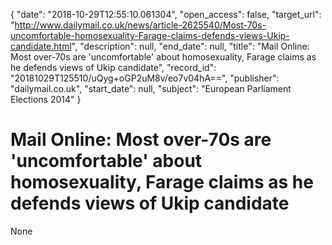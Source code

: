 {
  "date": "2018-10-29T12:55:10.061304", 
  "open_access": false, 
  "target_url": "http://www.dailymail.co.uk/news/article-2625540/Most-70s-uncomfortable-homosexuality-Farage-claims-defends-views-Ukip-candidate.html", 
  "description": null, 
  "end_date": null, 
  "title": "Mail Online: Most over-70s are 'uncomfortable' about homosexuality, Farage claims as he defends views of Ukip candidate", 
  "record_id": "20181029T125510/uQyg+oGP2uM8v/eo7v04hA==", 
  "publisher": "dailymail.co.uk", 
  "start_date": null, 
  "subject": "European Parliament Elections 2014"
}

# Mail Online: Most over-70s are 'uncomfortable' about homosexuality, Farage claims as he defends views of Ukip candidate

None